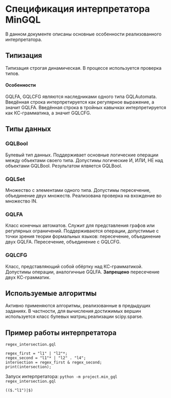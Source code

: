 # Спецификация интерпретатора MinGQL
В данном документе описаны основные особенности реализованного интерпретатора. 

## Типизация
Типизация строгая динамическая. В процессе используется проверка типов. 
#### Особенности
GQLFA, GQLCFG являются наследниками одного типа GQLAutomata. 
Введённая строка интерпретируется как регулярное выражение, а значит GQLFA. 
Введённая строка в тройных кавычках интерпретируется как КС-грамматика, а значит GQLCFG.
## Типы данных
### GQLBool 
Булевый тип данных. Поддерживает основные логические операции между объектами своего типа. 
Допустимы логические И, ИЛИ, НЕ над объектами GQLBool. Результатом ялвяется GQLBool.
### GQLSet 
Множество с элементами одного типа. Допустимы пересечение, объединение двух множеств. Реализована проверка на вхождение во множество IN.
### GQLFA 
Класс конечных автоматов. Служит для представления графов или регулярных ограничений. Поддерживаются операции, допустимые с точки зрения теории формальных языков: пересечение, объединение двух GQLFA. Пересечение, объединение с GQLCFG. 
### GQLCFG 
Класс, представляющий собой обёртку над КС-грамматикой. Допустимы операции, аналогичные GQLFA. **Запрещено** пересечение двух КС-грамматик. 

## Используемые алгоритмы 
Активно применяются алгоритмы, реализованные в предыдущих заданиях. В частности, для вычисления достижимых вершин используется класс булевых матриц реализации scipy.sparse. 

## Пример работы интерпретатора
`regex_intersection.gql`
```
regex_first = "l1" | "l2"*;
regex_second = "l1"* | "l2" . "l4";
intersection = regex_first & regex_second;
print(intersection);
```
Запуск интерпретатора:
`python -m project.min_gql regex_intersection.gql`
```
(($."l1")|$)
```